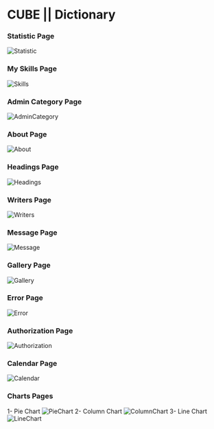 # CUBE || Dictionary
### Statistic Page
![Statistic](https://github.com/selmansenol/MvcProjeKampi/blob/master/MvcProjeKampi/Views/Statistic/Ekran%20Resmi%20.png)
### My Skills Page
![Skills](https://github.com/selmansenol/MvcProjeKampi/blob/master/MvcProjeKampi/Views/SS/MySkilss.png)
### Admin Category Page
![AdminCategory](https://github.com/selmansenol/MvcProjeKampi/blob/master/MvcProjeKampi/Views/SS/AdminCategory.png)
### About Page
![About](https://github.com/selmansenol/MvcProjeKampi/blob/master/MvcProjeKampi/Views/SS/About.png)
### Headings Page
![Headings](https://github.com/selmansenol/MvcProjeKampi/blob/master/MvcProjeKampi/Views/SS/Headings.png)
### Writers Page
![Writers](https://github.com/selmansenol/MvcProjeKampi/blob/master/MvcProjeKampi/Views/SS/Writers.png)
### Message Page
![Message](https://github.com/selmansenol/MvcProjeKampi/blob/master/MvcProjeKampi/Views/SS/Message.png)
### Gallery Page
![Gallery](https://github.com/selmansenol/MvcProjeKampi/blob/master/MvcProjeKampi/Views/SS/Gallery.png)
### Error Page
![Error](https://github.com/selmansenol/MvcProjeKampi/blob/master/MvcProjeKampi/Views/SS/Error.png)
### Authorization Page
![Authorization](https://github.com/selmansenol/MvcProjeKampi/blob/master/MvcProjeKampi/Views/SS/Authority.png)
### Calendar Page
![Calendar](https://github.com/selmansenol/MvcProjeKampi/blob/master/MvcProjeKampi/Views/SS/calendar.png)
### Charts Pages
1- Pie Chart
![PieChart](https://github.com/selmansenol/MvcProjeKampi/blob/master/MvcProjeKampi/Views/SS/Piechart.png)
2- Column Chart
![ColumnChart](https://github.com/selmansenol/MvcProjeKampi/blob/master/MvcProjeKampi/Views/SS/columnchart.png)
3- Line Chart
![LineChart](https://github.com/selmansenol/MvcProjeKampi/blob/master/MvcProjeKampi/Views/SS/Linechart.png)

